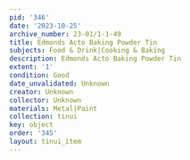 ```yaml
---
pid: '346'
date: '2023-10-25'
archive_number: 23-01/1-1-49
title: Edmonds Acto Baking Powder Tin
subjects: Food & Drink|Cooking & Baking
description: Edmonds Acto Baking Powder Tin
extent: '1'
condition: Good
date_unvalidated: Unknown
creator: Unknown
collector: Unknown
materials: Metal|Paint
collection: tinui
key: object
order: '345'
layout: tinui_item
---
```


